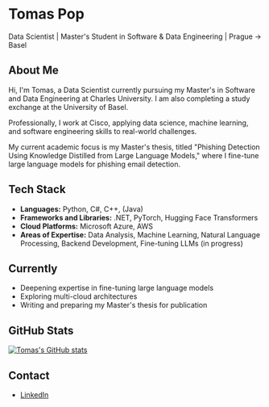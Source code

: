 # Tomas Pop

Data Scientist | Master's Student in Software & Data Engineering | Prague → Basel

## About Me

Hi, I'm Tomas, a Data Scientist currently pursuing my Master's in Software and Data Engineering at Charles University. I am also completing a study exchange at the University of Basel.

Professionally, I work at Cisco, applying data science, machine learning, and software engineering skills to real-world challenges.

My current academic focus is my Master's thesis, titled "Phishing Detection Using Knowledge Distilled from Large Language Models," where I fine-tune large language models for phishing email detection.

## Tech Stack

- **Languages:** Python, C#, C++, (Java)
- **Frameworks and Libraries:** .NET, PyTorch, Hugging Face Transformers
- **Cloud Platforms:** Microsoft Azure, AWS
- **Areas of Expertise:** Data Analysis, Machine Learning, Natural Language Processing, Backend Development, Fine-tuning LLMs (in progress)

## Currently

- Deepening expertise in fine-tuning large language models
- Exploring multi-cloud architectures
- Writing and preparing my Master's thesis for publication

## GitHub Stats


[![Tomas's GitHub stats](https://github-readme-stats.vercel.app/api?username=poptomas&show_icons=true&theme=default)](https://github.com/anuraghazra/github-readme-stats)

## Contact

- [LinkedIn](https://www.linkedin.com/in/pop-tomas) <!-- Replace with your LinkedIn URL -->

